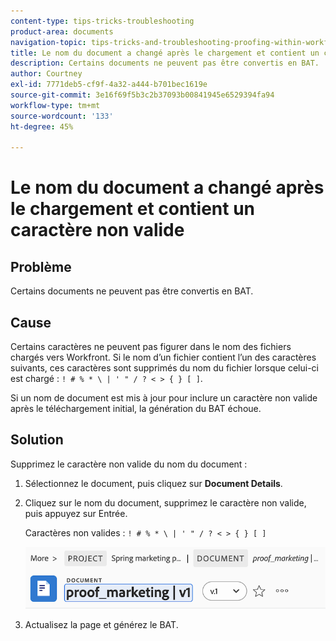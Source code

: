 ```yaml
---
content-type: tips-tricks-troubleshooting
product-area: documents
navigation-topic: tips-tricks-and-troubleshooting-proofing-within-workfront
title: Le nom du document a changé après le chargement et contient un caractère non valide
description: Certains documents ne peuvent pas être convertis en BAT.
author: Courtney
exl-id: 7771deb5-cf9f-4a32-a444-b701bec1619e
source-git-commit: 3e16f69f5b3c2b37093b00841945e6529394fa94
workflow-type: tm+mt
source-wordcount: '133'
ht-degree: 45%

---
```


# Le nom du document a changé après le chargement et contient un caractère non valide

## Problème

Certains documents ne peuvent pas être convertis en BAT.

## Cause

Certains caractères ne peuvent pas figurer dans le nom des fichiers chargés vers Workfront. Si le nom d’un fichier contient l’un des caractères suivants, ces caractères sont supprimés du nom du fichier lorsque celui-ci est chargé : `! # % * \ | ' " / ? < > { } [ ]`.

Si un nom de document est mis à jour pour inclure un caractère non valide après le téléchargement initial, la génération du BAT échoue.

## Solution

Supprimez le caractère non valide du nom du document :

1. Sélectionnez le document, puis cliquez sur **Document Details**.
1. Cliquez sur le nom du document, supprimez le caractère non valide, puis appuyez sur Entrée.

   Caractères non valides : `! # % * \ | ' " / ? < > { } [ ]`

   ![](assets/doc-name.png)

1. Actualisez la page et générez le BAT.
